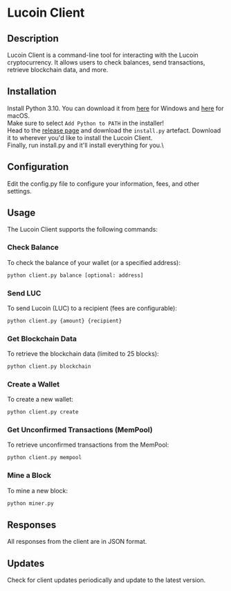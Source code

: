 # Lucoin Client

## Description

Lucoin Client is a command-line tool for interacting with the Lucoin cryptocurrency. It allows users to check balances, send transactions, retrieve blockchain data, and more.

## Installation
Install Python 3.10. You can download it from [here](https://www.python.org/ftp/python/3.10.0/python-3.10.0-amd64.exe) for Windows and [here](https://www.python.org/ftp/python/3.10.0/python-3.10.0post2-macos11.pkg) for macOS.\
Make sure to select `Add Python to PATH` in the installer!\
Head to the [release page](https://github.com/FunWithAlbiYT/lucoin_client/releases/tag/Universal) and download the `install.py` artefact. Download it to wherever you'd like to install the Lucoin Client.\
Finally, run install.py and it'll install everything for you.\

## Configuration
Edit the config.py file to configure your information, fees, and other settings.

## Usage
The Lucoin Client supports the following commands:

### Check Balance
To check the balance of your wallet (or a specified address):


```bash
python client.py balance [optional: address]
```
### Send LUC
To send Lucoin (LUC) to a recipient (fees are configurable):
```bash
python client.py {amount} {recipient}
```
### Get Blockchain Data
To retrieve the blockchain data (limited to 25 blocks):

```bash
python client.py blockchain
```
### Create a Wallet
To create a new wallet:

```bash
python client.py create
```
### Get Unconfirmed Transactions (MemPool)
To retrieve unconfirmed transactions from the MemPool:

```bash
python client.py mempool
```
### Mine a Block
To mine a new block:

```bash
python miner.py
```
## Responses
All responses from the client are in JSON format.

## Updates
Check for client updates periodically and update to the latest version.
